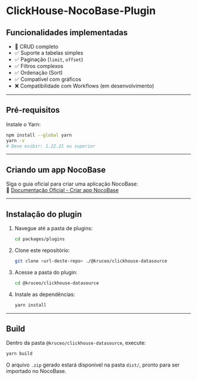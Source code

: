 # ClickHouse-NocoBase-Plugin

## Funcionalidades implementadas

- 🔼 CRUD completo  
- ✅ Suporte a tabelas simples  
- ✅ Paginação (`limit`, `offset`)  
- ✅ Filtros complexos
- ✅ Ordenação (Sort)  
- ✅ Compatível com gráficos  
- ❌ Compatibilidade com Workflows (em desenvolvimento)

---

## Pré-requisitos

Instale o Yarn:

```bash
npm install --global yarn
yarn -v
# Deve exibir: 1.22.21 ou superior
```

---

## Criando um app NocoBase

Siga o guia oficial para criar uma aplicação NocoBase:  
📄 [Documentação Oficial - Criar app NocoBase](https://docs.nocobase.com/welcome/getting-started/installation/create-nocobase-app)

---

## Instalação do plugin

1. Navegue até a pasta de plugins:
   ```bash
   cd packages/plugins
   ```

2. Clone este repositório:
   ```bash
   git clone <url-deste-repo> ./@kruceo/clickhouse-datasource
   ```

3. Acesse a pasta do plugin:
   ```bash
   cd @kruceo/clickhouse-datasource
   ```

4. Instale as dependências:
   ```bash
   yarn install
   ```

---

## Build

Dentro da pasta `@kruceo/clickhouse-datasource`, execute:

```bash
yarn build
```

O arquivo `.zip` gerado estará disponível na pasta `dist/`, pronto para ser importado no NocoBase.

